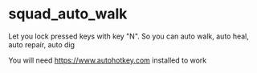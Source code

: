# squad_auto_walk
Let you lock pressed keys with key "N". So you can auto walk, auto heal, auto repair, auto dig

You will need https://www.autohotkey.com installed to work
